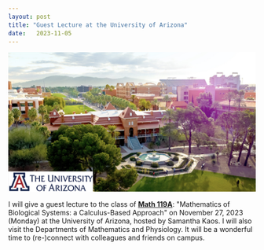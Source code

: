 ```yaml
---
layout: post
title: "Guest Lecture at the University of Arizona"
date:   2023-11-05 
---
```


![UArizona_Talk](/images/UArizona_GuestLecture.jpeg)

I will give a guest lecture to the class of [**Math 119A**](https://math119a.math.arizona.edu): "Mathematics of Biological Systems: a Calculus-Based Approach" on November 27, 2023 (Monday) at the University of Arizona, hosted by Samantha Kaos. I will also visit the Departments of Mathematics and Physiology. It will be a wonderful time to (re-)connect with colleagues and friends on campus. 
